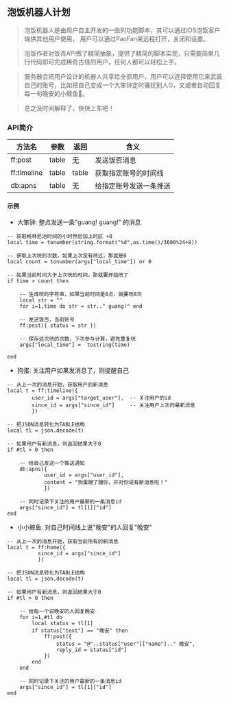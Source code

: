 ## 泡饭机器人计划

> 泡饭机器人是由用户自主开发的一些列功能脚本，其可以通过IOS泡饭客户端供其他用户使用， 用户可以通过PaoFan来远程打开，关闭和设置。

> 泡饭作者对饭否API做了精简抽象，提供了精简的脚本实现，只需要简单几行代码即可完成稀奇古怪的用户，任何人都可以轻松上手。

> 服务器会把用户设计的机器人共享给全部用户，用户可以选择使用它来武装自己的账号，比如把自己变成一个大笨钟定时骚扰别人⏰，又或者自动回复每一句晚安的小鲸鱼🐳。

> 总之没时间解释了，快快上车吧！


### API简介

| 方法名 | 参数 | 返回 | 含义 |
| ----- | ---- | --- | --- |
| ff:post | table | 无 | 发送饭否消息 |
| ff:timeline | table | table | 获取指定账号的时间线 | 
| db:apns | table | 无 | 给指定账号发送一条推送 | 

#### 示例

* 大笨钟: 整点发送一条"guang! guang!" 的消息

~~~
-- 获取格林尼治时间的小时然后加上时区 +8
local time = tonumber(string.format("%d",os.time()/3600%24+8))

-- 获取上次咣的次数，如果上次没有咣过，那就是0
local count = tonumber(args["local_time"]) or 0

-- 如果当前时间大于上次咣的时间，那就要开始咣了
if time > count then

    -- 生成咣的字符串，如果当前时间是8点，就要咣8次
    local str = ""
    for i=1,time do str = str.." guang!" end

    -- 发送饭否，当前账号
    ff:post({ status = str })

    -- 保存这次咣的次数，下次参与计算，避免重复咣
    args["local_time"] =  tostring(time)

end
~~~


* 狗蛋: 关注用户如果发消息了，则提醒自己

~~~
-- 从上一次的消息开始，获取用户的新消息
local t = ff:timeline({
        user_id = args["target_user"],  -- 关注用户的id
        since_id = args["since_id"]     -- 关注用户上次的最新消息
        })

-- 把JSON消息转化为TABLE结构
local tl = json.decode(t)

-- 如果用户有新消息，则返回结果大于0
if #tl > 0 then

    -- 给自己发送一个推送通知
    db:apns({
            user_id = args["user_id"],
            content = "狗蛋蹭了蹭你，并对你说有新消息啦！"
            })

    -- 同时记录下关注的用户最新的一条消息id
    args["since_id"] = tl[1]["id"]
end

~~~

* 小小鲸鱼: 对自己时间线上说"晚安"的人回复"晚安"

~~~
-- 从上一次的消息开始，获取当前所有的新消息
local t = ff:home({
          since_id = args["since_id"]
          })

-- 把JSON消息转化为TABLE结构
local tl = json.decode(t)

-- 如果用户有新消息，则返回结果大于0
if #tl > 0 then

    -- 给每一个说晚安的人回复晚安
    for i=1,#tl do
        local status = tl[1]
        if status["text"] == "晚安" then
            ff:post({
                status = "@"..status["user"]["name"].." 晚安",
                reply_id = status["id"]
            })
        end
    end

    -- 同时记录下关注的用户最新的一条消息id
    args["since_id"] = tl[1]["id"]
end
~~~
